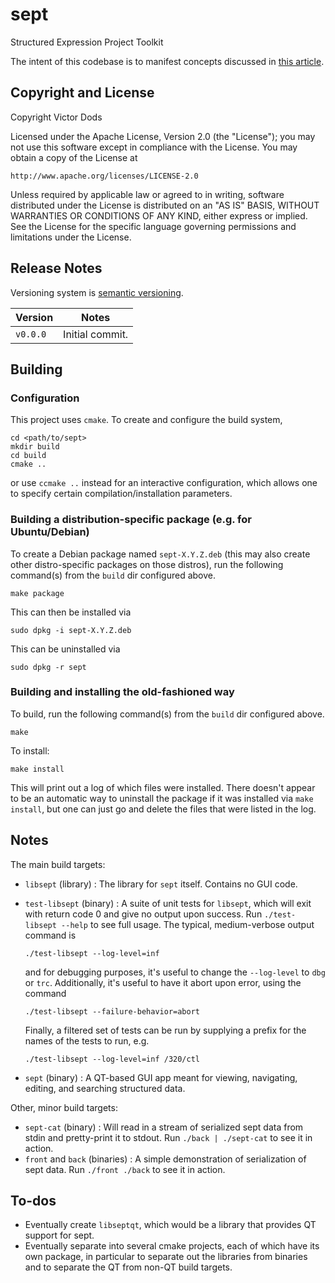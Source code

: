 # sept

Structured Expression Project Toolkit

The intent of this codebase is to manifest concepts discussed in [this article](https://itdont.work/2020/06/29/structured-expression-project-thesis-1-0/).

## Copyright and License

Copyright Victor Dods

Licensed under the Apache License, Version 2.0 (the "License"); you may not
use this software except in compliance with the License.  You may obtain a
copy of the License at

    http://www.apache.org/licenses/LICENSE-2.0

Unless required by applicable law or agreed to in writing, software
distributed under the License is distributed on an "AS IS" BASIS,
WITHOUT WARRANTIES OR CONDITIONS OF ANY KIND, either express or implied.
See the License for the specific language governing permissions and
limitations under the License.

## Release Notes

Versioning system is [semantic versioning](https://semver.org/).

|Version|Notes|
|-------|-----|
|`v0.0.0`|Initial commit.|

## Building

### Configuration

This project uses `cmake`.  To create and configure the build system,

    cd <path/to/sept>
    mkdir build
    cd build
    cmake ..

or use `ccmake ..` instead for an interactive configuration, which allows one to specify certain
compilation/installation parameters.

### Building a distribution-specific package (e.g. for Ubuntu/Debian)

To create a Debian package named `sept-X.Y.Z.deb` (this may also create other distro-specific
packages on those distros), run the following command(s) from the `build` dir configured above.

    make package

This can then be installed via

    sudo dpkg -i sept-X.Y.Z.deb

This can be uninstalled via

    sudo dpkg -r sept

### Building and installing the old-fashioned way

To build, run the following command(s) from the `build` dir configured above.

    make

To install:

    make install

This will print out a log of which files were installed.  There doesn't appear to be an automatic way
to uninstall the package if it was installed via `make install`, but one can just go and delete the
files that were listed in the log.

## Notes

The main build targets:
-   `libsept` (library) : The library for `sept` itself.  Contains no GUI code.
-   `test-libsept` (binary) : A suite of unit tests for `libsept`, which will exit with return code 0
    and give no output upon success.  Run `./test-libsept --help` to see full usage.  The typical,
    medium-verbose output command is

        ./test-libsept --log-level=inf

    and for debugging purposes, it's useful to change the `--log-level` to `dbg` or `trc`.  Additionally,
    it's useful to have it abort upon error, using the command

        ./test-libsept --failure-behavior=abort

    Finally, a filtered set of tests can be run by supplying a prefix for the names of the tests to run, e.g.

        ./test-libsept --log-level=inf /320/ctl

-   `sept` (binary) : A QT-based GUI app meant for viewing, navigating, editing, and searching structured data.

Other, minor build targets:
-   `sept-cat` (binary) : Will read in a stream of serialized sept data from stdin and pretty-print
    it to stdout.  Run `./back | ./sept-cat` to see it in action.
-   `front` and `back` (binaries) : A simple demonstration of serialization of sept data.
    Run `./front ./back` to see it in action.

## To-dos

-   Eventually create `libseptqt`, which would be a library that provides QT support for sept.
-   Eventually separate into several cmake projects, each of which have its own package, in particular
    to separate out the libraries from binaries and to separate the QT from non-QT build targets.
